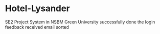 # Hotel-Lysander

SE2 Project System in NSBM Green University
successfully done the login
feedback received
email sorted
